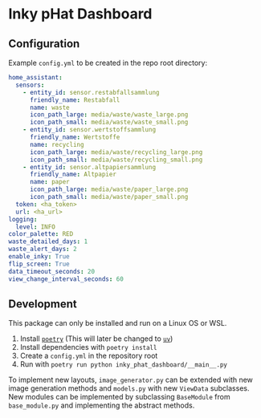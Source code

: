 # Inky pHat Dashboard

## Configuration

Example `config.yml` to be created in the repo root directory:

```yaml
home_assistant:
  sensors:
    - entity_id: sensor.restabfallsammlung
      friendly_name: Restabfall
      name: waste
      icon_path_large: media/waste/waste_large.png
      icon_path_small: media/waste/waste_small.png
    - entity_id: sensor.wertstoffsammlung
      friendly_name: Wertstoffe
      name: recycling
      icon_path_large: media/waste/recycling_large.png
      icon_path_small: media/waste/recycling_small.png
    - entity_id: sensor.altpapiersammlung
      friendly_name: Altpapier
      name: paper
      icon_path_large: media/waste/paper_large.png
      icon_path_small: media/waste/paper_small.png
  token: <ha_token>
  url: <ha_url>
logging:
  level: INFO
color_palette: RED
waste_detailed_days: 1
waste_alert_days: 2
enable_inky: True
flip_screen: True
data_timeout_seconds: 20
view_change_interval_seconds: 60
```

## Development

This package can only be installed and run on a Linux OS or WSL.

1. Install [`poetry`](https://python-poetry.org/) (This will later be changed to [`uv`](https://docs.astral.sh/uv/))
2. Install dependencies with `poetry install`
3. Create a `config.yml` in the repository root
4. Run with `poetry run python inky_phat_dashboard/__main__.py`

To implement new layouts, `image_generator.py` can be extended with new image generation methods and `models.py` with new `ViewData` subclasses.
New modules can be implemented by subclassing `BaseModule` from `base_module.py` and implementing the abstract methods.
